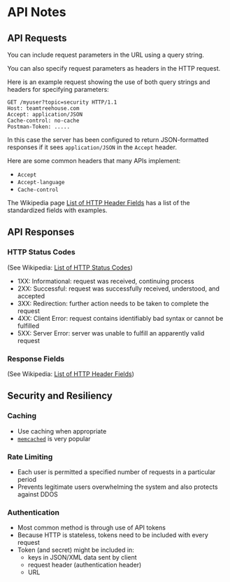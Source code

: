 API Notes
=========

API Requests
------------

You can include request parameters in the URL using a query string.

You can also specify request parameters as headers in the HTTP request.

Here is an example request showing the use of both query strings and headers 
for specifying parameters:

```http
GET /myuser?topic=security HTTP/1.1
Host: teamtreehouse.com
Accept: application/JSON
Cache-control: no-cache
Postman-Token: .....
```

In this case the server has been configured to return JSON-formatted responses
if it sees `application/JSON` in the `Accept` header.

Here are some common headers that many APIs implement:

- `Accept`
- `Accept-language`
- `Cache-control`

The Wikipedia page [List of HTTP Header Fields][wiki_01] has a list of the 
standardized fields with examples.

API Responses
-------------

### HTTP Status Codes ###
(See Wikipedia: [List of HTTP Status Codes][wiki_02])

- 1XX: Informational: request was received, continuing process
- 2XX: Successful: request was successfully received, understood, and accepted
- 3XX: Redirection: further action needs to be taken to complete the request
- 4XX: Client Error: request contains identifiably bad syntax or cannot be 
       fulfilled
- 5XX: Server Error: server was unable to fulfill an apparently valid request

### Response Fields ###
(See Wikipedia: [List of HTTP Header Fields][wiki_01])


Security and Resiliency
-----------------------

### Caching ###
- Use caching when appropriate
- [`memcached`](https://memcached.org) is very popular

### Rate Limiting ###
- Each user is permitted a specified number of requests in a particular period
- Prevents legitimate users overwhelming the system and also protects against
  DDOS
  
### Authentication ###
- Most common method is through use of API tokens
- Because HTTP is stateless, tokens need to be included with every request
- Token (and secret) might be included in:
  - keys in JSON/XML data sent by client
  - request header (authentication header)
  - URL


[wiki_01]: https://en.wikipedia.org/wiki/List_of_HTTP_header_fields
[wiki_02]: https://en.wikipedia.org/wiki/List_of_HTTP_status_codes
